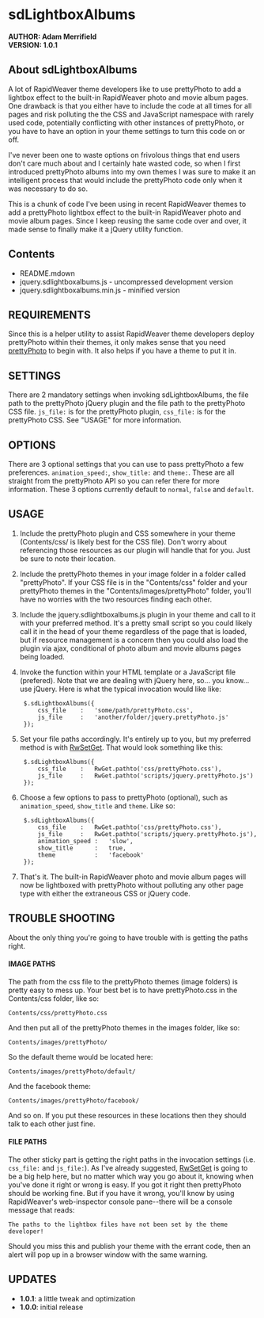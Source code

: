 # sdLightboxAlbums #
**AUTHOR:	Adam Merrifield**  
**VERSION:	1.0.1**

## About sdLightboxAlbums ##

A lot of RapidWeaver theme developers like to use prettyPhoto to add a lightbox effect to the built-in RapidWeaver photo and movie album pages. One drawback is that you either have to include the code at all times for all pages and risk polluting the the CSS and JavaScript namespace with rarely used code, potentially conflicting with other instances of prettyPhoto, or you have to have an option in your theme settings to turn this code on or off.

I've never been one to waste options on frivolous things that end users don't care much about and I certainly hate wasted code, so when I first introduced prettyPhoto albums into my own themes I was sure to make it an intelligent process that would include the prettyPhoto code only when it was necessary to do so.

This is a chunk of code I've been using in recent RapidWeaver themes to add a prettyPhoto lightbox effect to the built-in RapidWeaver photo and movie album pages. Since I keep reusing the same code over and over, it made sense to finally make it a jQuery utility function.

## Contents ##

* README.mdown
* jquery.sdlightboxalbums.js - uncompressed development version
* jquery.sdlightboxalbums.min.js - minified version

## REQUIREMENTS ##

Since this is a helper utility to assist RapidWeaver theme developers deploy prettyPhoto within their themes, it only makes sense that you need [prettyPhoto](http://www.no-margin-for-errors.com/projects/prettyphoto-jquery-lightbox-clone/ "jQuery lightbox for images, videos, YouTube, iframes, ajax | Stéphane Caron – No Margin For Errors") to begin with. It also helps if you have a theme to put it in.

## SETTINGS ##

There are 2 mandatory settings when invoking sdLightboxAlbums, the file path to the prettyPhoto jQuery plugin and the file path to the prettyPhoto CSS file. `js_file:` is for the prettyPhoto plugin, `css_file:` is for the prettyPhoto CSS. See "USAGE" for more information.

## OPTIONS ##

There are 3 optional settings that you can use to pass prettyPhoto a few preferences. `animation_speed:`, `show_title:` and `theme:`. These are all straight from the prettyPhoto API so you can refer there for more information. These 3 options currently default to `normal`, `false` and `default`.

## USAGE ##

1. Include the prettyPhoto plugin and CSS somewhere in your theme (Contents/css/ is likely best for the CSS file). Don't worry about referencing those resources as our plugin will handle that for you. Just be sure to note their location.
2. Include the prettyPhoto themes in your image folder in a folder called "prettyPhoto". If your CSS file is in the "Contents/css" folder and your prettyPhoto themes in the "Contents/images/prettyPhoto" folder, you'll have no worries with the two resources finding each other.
3. Include the jquery.sdlightboxalbums.js plugin in your theme and call to it with your preferred method. It's a pretty small script so you could likely call it in the head of your theme regardless of the page that is loaded, but if resource management is a concern then you could also load the plugin via ajax, conditional of photo album and movie albums pages being loaded.
4. Invoke the function within your HTML template or a JavaScript file (prefered). Note that we are dealing with jQuery here, so... you know... use jQuery. Here is what the typical invocation would like like:

		$.sdLightboxAlbums({
			css_file	:	'some/path/prettyPhoto.css',
			js_file		:	'another/folder/jquery.prettyPhoto.js'
		});
		
5. Set your file paths accordingly. It's entirely up to you, but my preferred method is with [RwSetGet](https://github.com/seyDoggy/RwSetGet "seyDoggy/RwSetGet - GitHub"). That would look something like this:

		$.sdLightboxAlbums({
			css_file	:	RwGet.pathto('css/prettyPhoto.css'),
			js_file		:	RwGet.pathto('scripts/jquery.prettyPhoto.js')
		});
		
6. Choose a few options to pass to prettyPhoto (optional), such as `animation_speed`, `show_title` and `theme`. Like so:

		$.sdLightboxAlbums({
			css_file	:	RwGet.pathto('css/prettyPhoto.css'),
			js_file		:	RwGet.pathto('scripts/jquery.prettyPhoto.js'),
			animation_speed	:	'slow',
			show_title		:	true,
			theme			:	'facebook'
		});
		
7. That's it. The built-in RapidWeaver photo and movie album pages will now be lightboxed with prettyPhoto without polluting any other page type with either the extraneous CSS or jQuery code.

## TROUBLE SHOOTING ##

About the only thing you're going to have trouble with is getting the paths right.

#### IMAGE PATHS ####

The path from the css file to the prettyPhoto themes (image folders) is pretty easy to mess up. Your best bet is to have prettyPhoto.css in the Contents/css folder, like so:

	Contents/css/prettyPhoto.css
	
And then put all of the prettyPhoto themes in the images folder, like so:

	Contents/images/prettyPhoto/
	
So the default theme would be located here:

	Contents/images/prettyPhoto/default/
	
And the facebook theme:

	Contents/images/prettyPhoto/facebook/
	
And so on. If you put these resources in these locations then they should talk to each other just fine.

#### FILE PATHS ####

The other sticky part is getting the right paths in the invocation settings (i.e. `css_file:` and `js_file:`). As I've already suggested, [RwSetGet](https://github.com/seyDoggy/RwSetGet "seyDoggy/RwSetGet - GitHub") is going to be a big help here, but no matter which way you go about it, knowing when you've done it right or wrong is easy. If you got it right then prettyPhoto should be working fine. But if you have it wrong, you'll know by using RapidWeaver's web-inspector console pane--there will be a console message that reads:

	The paths to the lightbox files have not been set by the theme developer!
	
Should you miss this and publish your theme with the errant code, then an alert will pop up in a browser window with the same warning.

## UPDATES ##

* **1.0.1**: a little tweak and optimization
* **1.0.0**: initial release
